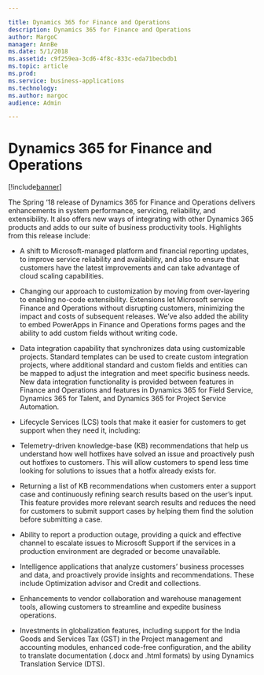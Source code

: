 ```yaml
---

title: Dynamics 365 for Finance and Operations
description: Dynamics 365 for Finance and Operations
author: MargoC
manager: AnnBe
ms.date: 5/1/2018
ms.assetid: c9f259ea-3cd6-4f8c-833c-eda71becbdb1
ms.topic: article
ms.prod: 
ms.service: business-applications
ms.technology: 
ms.author: margoc
audience: Admin

---
```

#  Dynamics 365 for Finance and Operations




[!include[banner](../../../includes/banner.md)]

The Spring ‘18 release of Dynamics 365 for Finance and Operations delivers
enhancements in system performance, servicing, reliability, and extensibility.
It also offers new ways of integrating with other Dynamics 365 products and adds
to our suite of business productivity tools. Highlights from this release
include:

-   A shift to Microsoft-managed platform and financial reporting updates, to
    improve service reliability and availability, and also to ensure that
    customers have the latest improvements and can take advantage of cloud
    scaling capabilities.

-   Changing our approach to customization by moving from over-layering to
    enabling no-code extensibility. Extensions let Microsoft service Finance and
    Operations without disrupting customers, minimizing the impact and costs of
    subsequent releases. We’ve also added the ability to embed PowerApps in
    Finance and Operations forms pages and the ability to add custom fields
    without writing code.

-   Data integration capability that synchronizes data using customizable
    projects. Standard templates can be used to create custom integration
    projects, where additional standard and custom fields and entities can be
    mapped to adjust the integration and meet specific business needs. New data
    integration functionality is provided between features in Finance and
    Operations and features in Dynamics 365 for Field Service, Dynamics 365 for
    Talent, and Dynamics 365 for Project Service Automation.

-   Lifecycle Services (LCS) tools that make it easier for customers to get
    support when they need it, including:

-   Telemetry-driven knowledge-base (KB) recommendations that help us understand
    how well hotfixes have solved an issue and proactively push out hotfixes to
    customers. This will allow customers to spend less time looking for
    solutions to issues that a hotfix already exists for.

-   Returning a list of KB recommendations when customers enter a support case
    and continuously refining search results based on the user’s input. This
    feature provides more relevant search results and reduces the need for
    customers to submit support cases by helping them find the solution before
    submitting a case.

-   Ability to report a production outage, providing a quick and effective
    channel to escalate issues to Microsoft Support if the services in a
    production environment are degraded or become unavailable.

-   Intelligence applications that analyze customers’ business processes and
    data, and proactively provide insights and recommendations. These include
    Optimization advisor and Credit and collections.

-   Enhancements to vendor collaboration and warehouse management tools,
    allowing customers to streamline and expedite business operations.

-   Investments in globalization features, including support for the India Goods
    and Services Tax (GST) in the Project management and accounting modules,
    enhanced code-free configuration, and the ability to translate documentation
    (.docx and .html formats) by using Dynamics Translation Service (DTS).
